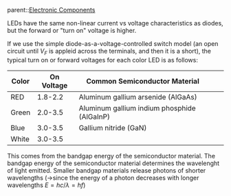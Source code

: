 parent::[Electronic Components](Electronic%20Components.md)

LEDs have the same non-linear current vs voltage characteristics as diodes, but the forward or "turn on" voltage is higher.

If we use the simple diode-as-a-voltage-controlled switch model (an open circuit until $V_F$ is appleid across the terminals, and then it is a short), the typical turn on or forward voltages for each color LED is as follows:

| Color | On Voltage | Common Semiconductor Material               |     |     |
| ----- | ---------- | ------------------------------------------- | --- | --- |
| RED   | 1.8-2.2    | Aluminum gallium arsenide (AlGaAs)          |     |     |
| Green | 2.0-3.5    | Aluminum gallium indium phosphide (AlGaInP) |     |     |
| Blue  | 3.0-3.5    | Gallium nitride (GaN)                       |     |     |
| White | 3.0-3.5    |                                             |     |     |

This comes from the bandgap energy of the semiconductor material. The bandgap energy of the semiconductor material determines the wavelenght of light emitted. Smaller bandgap materials release photons of shorter wavelengths (→since the energy of a photon decreases with longer wavelengths $E = hc/\lambda = hf$)
